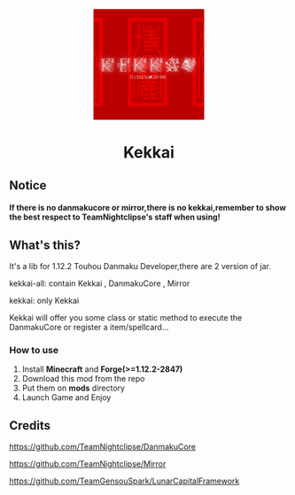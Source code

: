 
<div align=center>
  <img width=200 src="./doc/kekkai.png"  alt="image"/>
  <h1 align="center">Kekkai</h1> 
</div>

## Notice

#### **If there is no danmakucore or mirror,there is no kekkai,remember to show the best respect to TeamNightclipse's staff when using!**

## What's this?

It's a lib for 1.12.2 Touhou Danmaku Developer,there are 2 version of jar.

kekkai-all: contain Kekkai , DanmakuCore , Mirror

kekkai: only Kekkai



Kekkai will offer you some class or static method to execute the DanmakuCore or register a item/spellcard...

### How to use

1. Install **Minecraft** and **Forge(>=1.12.2-2847)**
2. Download this mod from the repo
3. Put them on **mods** directory
4. Launch Game and Enjoy

## Credits

https://github.com/TeamNightclipse/DanmakuCore

https://github.com/TeamNightclipse/Mirror

https://github.com/TeamGensouSpark/LunarCapitalFramework